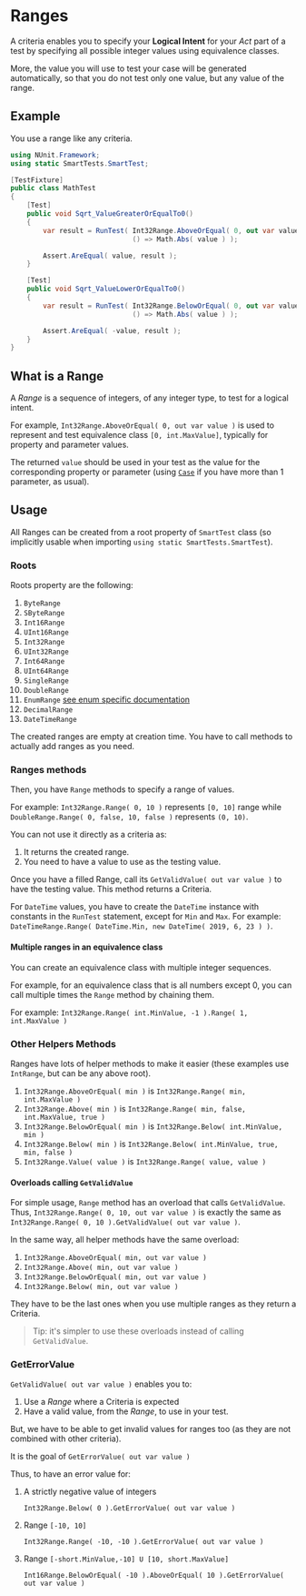 # Ranges

A criteria enables you to specify your **Logical Intent** for your *Act* part of a test by specifying all possible integer values using equivalence classes.

More, the value you will use to test your case will be generated automatically, so that you do not test only one value, but any value of the range.

## Example

You use a range like any criteria.

```C#
using NUnit.Framework;
using static SmartTests.SmartTest;

[TestFixture]
public class MathTest
{
    [Test]
    public void Sqrt_ValueGreaterOrEqualTo0()
    {
        var result = RunTest( Int32Range.AboveOrEqual( 0, out var value ),
                              () => Math.Abs( value ) );

        Assert.AreEqual( value, result );
    }

    [Test]
    public void Sqrt_ValueLowerOrEqualTo0()
    {
        var result = RunTest( Int32Range.BelowOrEqual( 0, out var value ),
                              () => Math.Abs( value ) );

        Assert.AreEqual( -value, result );
    }
}
```

## What is a Range

A *Range* is a sequence of integers, of any integer type, to test for a logical intent.

For example, `Int32Range.AboveOrEqual( 0, out var value )` is used to represent and test equivalence class `[0, int.MaxValue]`, typically for property and parameter values.

The returned `value` should be used in your test as the value for the corresponding property or parameter (using [`Case`](../Cases/readme.md) if you have more than 1 parameter, as usual).

## Usage

All Ranges can be created from a root property of `SmartTest` class (so implicitly usable when importing `using static SmartTests.SmartTest`).

### Roots

Roots property are the following:

1. `ByteRange`
2. `SByteRange`
3. `Int16Range`
4. `UInt16Range`
5. `Int32Range`
6. `UInt32Range`
7. `Int64Range`
8. `UInt64Range`
9. `SingleRange`
10. `DoubleRange`
11. `EnumRange` [see enum specific documentation](enums.md)
12. `DecimalRange`
13. `DateTimeRange`

The created ranges are empty at creation time.
You have to call methods to actually add ranges as you need.

### Ranges methods

Then, you have `Range` methods to specify a range of values.

For example: `Int32Range.Range( 0, 10 )` represents `[0, 10]` range while `DoubleRange.Range( 0, false, 10, false )` represents `(0, 10)`.

You can not use it directly as a criteria as:

1. It returns the created range.
2. You need to have a value to use as the testing value.

Once you have a filled Range, call its `GetValidValue( out var value )` to have the testing value. This method returns a Criteria.

For `DateTime` values, you have to create the `DateTime` instance with constants in the `RunTest` statement, except for `Min` and `Max`.
For example: `DateTimeRange.Range( DateTime.Min, new DateTime( 2019, 6, 23 ) )`.

#### Multiple ranges in an equivalence class

You can create an equivalence class with multiple integer sequences.

For example, for an equivalence class that is all numbers except 0, you can call multiple times the `Range` method by chaining them.

For example: `Int32Range.Range( int.MinValue, -1 ).Range( 1, int.MaxValue )`

### Other Helpers Methods

Ranges have lots of helper methods to make it easier (these examples use `IntRange`, but can be any above root).

1. `Int32Range.AboveOrEqual( min )` is `Int32Range.Range( min, int.MaxValue )`
2. `Int32Range.Above( min )` is `Int32Range.Range( min, false, int.MaxValue, true )`
3. `Int32Range.BelowOrEqual( min )` is `Int32Range.Below( int.MinValue, min )`
4. `Int32Range.Below( min )` is `Int32Range.Below( int.MinValue, true, min, false )`
5. `Int32Range.Value( value )` is `Int32Range.Range( value, value )`

#### Overloads calling `GetValidValue`

For simple usage, `Range` method has an overload that calls `GetValidValue`.
Thus, `Int32Range.Range( 0, 10, out var value )` is exactly the same as `Int32Range.Range( 0, 10 ).GetValidValue( out var value )`.

In the same way, all helper methods have the same overload:

1. `Int32Range.AboveOrEqual( min, out var value )`
2. `Int32Range.Above( min, out var value )`
3. `Int32Range.BelowOrEqual( min, out var value )`
4. `Int32Range.Below( min, out var value )`

They have to be the last ones when you use multiple ranges as they return a Criteria.

> Tip: it's simpler to use these overloads instead of calling `GetValidValue`.

### GetErrorValue

`GetValidValue( out var value )` enables you to:

1. Use a *Range* where a Criteria is expected
2. Have a valid value, from the *Range*, to use in your test.

But, we have to be able to get invalid values for ranges too (as they are not combined with other criteria).

It is the goal of `GetErrorValue( out var value )`

Thus, to have an error value for:

1. A strictly negative value of integers

   `Int32Range.Below( 0 ).GetErrorValue( out var value )`

2. Range `[-10, 10]`

    `Int32Range.Range( -10, -10 ).GetErrorValue( out var value )`

3. Range `[-short.MinValue,-10] U [10, short.MaxValue]`

    `Int16Range.BelowOrEqual( -10 ).AboveOrEqual( 10 ).GetErrorValue( out var value )`
